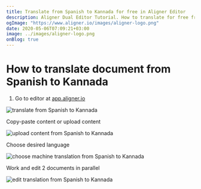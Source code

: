 ```yaml
---
title: Translate from Spanish to Kannada for free in Aligner Editor
description: Aligner Dual Editor Tutorial. How to translate for free from Spanish to Kannada. Aligner is multilingual document management platform. 
ogImage: "https://www.aligner.io/images/aligner-logo.png"
date: 2020-05-06T07:09:21+03:00
image: ../images/aligner-logo.png
onBlog: true
---
```


# How to translate document from Spanish to Kannada

1. Go to editor at [app.aligner.io](https://app.aligner.io "Aligner App web page")

![translate from Spanish to Kannada](../aligner-blank-editor.png "translate from Spanish to Kannada")

Copy-paste content or upload content

![upload content from Spanish to Kannada](../aligner-uploaded-document.png "upload content from Spanish to Kannada")

Choose desired language

![choose machine translation from Spanish to Kannada](../aligner-language-dropdown.png "choose machine translation from Spanish to Kannada")

Work and edit 2 documents in parallel

![edit translation from Spanish to Kannada](../aligner-double-sitded-editor.png "edit translation from Spanish to Kannada")

